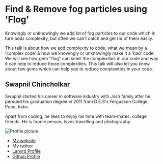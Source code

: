 # Find & Remove fog particles using 'Flog' 

Knowingly or unknowingly we add lot of fog particles to our code which in turn adds complexity, but often we can't catch and get rid of them easily. 

This talk is about how we add complexity to code, what we mean by a 'complex code' & how we knowingly or unknowingly make it a 'bad' code. 
We will see how gem "flog" can smell the complexities in our code and way it can help to reduce those complexities.
This talk will also let you know about few gems which can help you to reduce complexities in your code.

## Swapnil Chincholkar

Swapnil started his career in software industry with Josh family after he persued his graduation degree in 2011 from D.E.S's Fergusson College, Pune, India. 

Apart from coding, he likes to enjoy his time with team-mates, college friends. He is foodie person, loves travelling and photography.

![Profile picture](https://raw.github.com/swapnilchincholkar/rubyconfau-2014-cfp/master/example/profile_picture.jpg)

- [My website](http://blog.joshsoftware.com)
- [My twitter](https://twitter.com/swapnilvch)
- [Lanyrd Profile](http://lanyrd.com/profile/swapnilvch)
- [Github Profile](http://github.com/profile/swapnilchincholkar)
